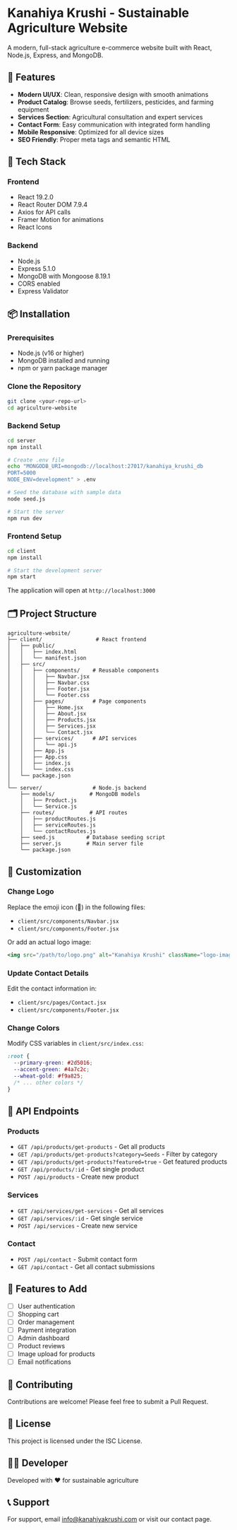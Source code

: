 # Kanahiya Krushi - Sustainable Agriculture Website

A modern, full-stack agriculture e-commerce website built with React, Node.js, Express, and MongoDB.

## 🌾 Features

- **Modern UI/UX**: Clean, responsive design with smooth animations
- **Product Catalog**: Browse seeds, fertilizers, pesticides, and farming equipment
- **Services Section**: Agricultural consultation and expert services
- **Contact Form**: Easy communication with integrated form handling
- **Mobile Responsive**: Optimized for all device sizes
- **SEO Friendly**: Proper meta tags and semantic HTML

## 🚀 Tech Stack

### Frontend
- React 19.2.0
- React Router DOM 7.9.4
- Axios for API calls
- Framer Motion for animations
- React Icons

### Backend
- Node.js
- Express 5.1.0
- MongoDB with Mongoose 8.19.1
- CORS enabled
- Express Validator

## 📦 Installation

### Prerequisites
- Node.js (v16 or higher)
- MongoDB installed and running
- npm or yarn package manager

### Clone the Repository
```bash
git clone <your-repo-url>
cd agriculture-website
```

### Backend Setup
```bash
cd server
npm install

# Create .env file
echo "MONGODB_URI=mongodb://localhost:27017/kanahiya_krushi_db
PORT=5000
NODE_ENV=development" > .env

# Seed the database with sample data
node seed.js

# Start the server
npm run dev
```

### Frontend Setup
```bash
cd client
npm install

# Start the development server
npm start
```

The application will open at `http://localhost:3000`

## 🗂️ Project Structure

```
agriculture-website/
├── client/                 # React frontend
│   ├── public/
│   │   ├── index.html
│   │   └── manifest.json
│   ├── src/
│   │   ├── components/    # Reusable components
│   │   │   ├── Navbar.jsx
│   │   │   ├── Navbar.css
│   │   │   ├── Footer.jsx
│   │   │   └── Footer.css
│   │   ├── pages/         # Page components
│   │   │   ├── Home.jsx
│   │   │   ├── About.jsx
│   │   │   ├── Products.jsx
│   │   │   ├── Services.jsx
│   │   │   └── Contact.jsx
│   │   ├── services/      # API services
│   │   │   └── api.js
│   │   ├── App.js
│   │   ├── App.css
│   │   ├── index.js
│   │   └── index.css
│   └── package.json
│
└── server/                # Node.js backend
    ├── models/           # MongoDB models
    │   ├── Product.js
    │   └── Service.js
    ├── routes/           # API routes
    │   ├── productRoutes.js
    │   ├── serviceRoutes.js
    │   └── contactRoutes.js
    ├── seed.js          # Database seeding script
    ├── server.js        # Main server file
    └── package.json
```

## 🎨 Customization

### Change Logo
Replace the emoji icon (🌾) in the following files:
- `client/src/components/Navbar.jsx`
- `client/src/components/Footer.jsx`

Or add an actual logo image:
```jsx
<img src="/path/to/logo.png" alt="Kanahiya Krushi" className="logo-image" />
```

### Update Contact Details
Edit the contact information in:
- `client/src/pages/Contact.jsx`
- `client/src/components/Footer.jsx`

### Change Colors
Modify CSS variables in `client/src/index.css`:
```css
:root {
  --primary-green: #2d5016;
  --accent-green: #4a7c2c;
  --wheat-gold: #f9a825;
  /* ... other colors */
}
```

## 📝 API Endpoints

### Products
- `GET /api/products/get-products` - Get all products
- `GET /api/products/get-products?category=Seeds` - Filter by category
- `GET /api/products/get-products?featured=true` - Get featured products
- `GET /api/products/:id` - Get single product
- `POST /api/products` - Create new product

### Services
- `GET /api/services/get-services` - Get all services
- `GET /api/services/:id` - Get single service
- `POST /api/services` - Create new service

### Contact
- `POST /api/contact` - Submit contact form
- `GET /api/contact` - Get all contact submissions

## 🌟 Features to Add

- [ ] User authentication
- [ ] Shopping cart
- [ ] Order management
- [ ] Payment integration
- [ ] Admin dashboard
- [ ] Product reviews
- [ ] Image upload for products
- [ ] Email notifications

## 🤝 Contributing

Contributions are welcome! Please feel free to submit a Pull Request.

## 📄 License

This project is licensed under the ISC License.

## 👨‍💻 Developer

Developed with ❤️ for sustainable agriculture

## 📞 Support

For support, email info@kanahiyakrushi.com or visit our contact page.